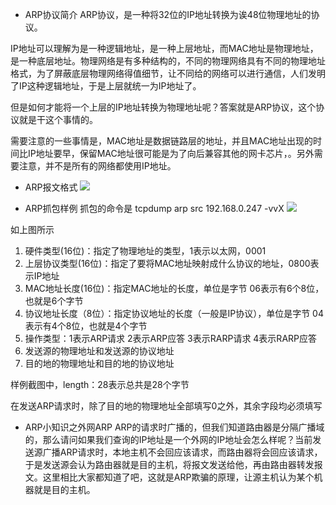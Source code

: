 - ARP协议简介
ARP协议，是一种将32位的IP地址转换为诶48位物理地址的协议。

IP地址可以理解为是一种逻辑地址，是一种上层地址，而MAC地址是物理地址，是一种底层地址。物理网络是有多种结构的，不同的物理网络具有不同的物理地址格式，为了屏蔽底层物理网络得值细节，让不同给的网络可以进行通信，人们发明了IP这种逻辑地址，于是上层就统一为IP地址了。

但是如何才能将一个上层的IP地址转换为物理地址呢？答案就是ARP协议，这个协议就是干这个事情的。

需要注意的一些事情是，MAC地址是数据链路层的地址，并且MAC地址出现的时间比IP地址要早，保留MAC地址很可能是为了向后兼容其他的网卡芯片，。另外需要注意，并不是所有的网络都使用IP地址。

- ARP报文格式
![](https://swapp-test-images.oss-cn-hangzhou.aliyuncs.com/user-head-img/20171130/2017113062a7b36aa5c066493c64e49ca454730e.png)

- ARP抓包样例
抓包的命令是 tcpdump arp src 192.168.0.247 -vvX
![](https://swapp-test-images.oss-cn-hangzhou.aliyuncs.com/user-head-img/20171130/2017113062a7b36aa5c066493c64e49ca454730f.png)

如上图所示  
1. 硬件类型(16位)：指定了物理地址的类型，1表示以太网，0001  
2. 上层协议类型(16位)：指定了要将MAC地址映射成什么协议的地址，0800表示IP地址  
3. MAC地址长度(16位)：指定MAC地址的长度，单位是字节 06表示有6个8位，也就是6个字节  
4. 协议地址长度（8位）：指定协议地址的长度（一般是IP协议），单位是字节 04表示有4个8位，也就是4个字节  
5. 操作类型：1表示ARP请求  2表示ARP应答  3表示RARP请求  4表示RARP应答  
6. 发送源的物理地址和发送源的协议地址  
7. 目的地的物理地址和目的地的协议地址  

样例截图中，length：28表示总共是28个字节

在发送ARP请求时，除了目的地的物理地址全部填写0之外，其余字段均必须填写


- ARP小知识之外网ARP
ARP的请求时广播的，但我们知道路由器是分隔广播域的，那么请问如果我们查询的IP地址是一个外网的IP地址会怎么样呢？当前发送源广播ARP请求时，本地主机不会回应该请求，而路由器将会回应该请求，于是发送源会认为路由器就是目的主机，将报文发送给他，再由路由器转发报文。这里相比大家都知道了吧，这就是ARP欺骗的原理，让源主机认为某个机器就是目的主机。


